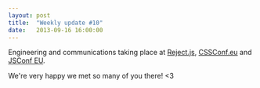 ```yaml
---
layout: post
title:  "Weekly update #10"
date:   2013-09-16 16:00:00
---
```


Engineering and communications taking place at [Reject.js](http://rejectjs.org/), [CSSConf.eu](http://2013.cssconf.eu/) and [JSConf EU](http://2013.jsconf.eu/). 

We're very happy we met so many of you there! <3

